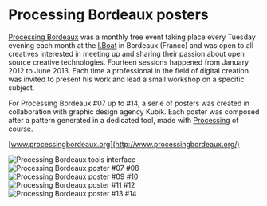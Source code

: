 Processing Bordeaux posters
===========================

[Processing Bordeaux](http://www.processingbordeaux.org/) was a monthly free event taking place every Tuesday evening each month at the [I.Boat](http://www.iboat.eu) in Bordeaux (France) and was open to all creatives interested in meeting up and sharing their passion about open source creative technologies.
Fourteen sessions happened from January 2012 to June 2013. Each time a professional in the field of digital creation was invited to present his work and lead a small workshop on a specific subject. 

For Processing Bordeaux #07 up to #14, a serie of posters was created in collaboration with graphic design agency Kubik. Each poster was composed after a pattern generated in a dedicated tool, made with [Processing](http://www.processing.org) of course. 

[www.processingbordeaux.org](http://www.processingbordeaux.org/)

![Processing Bordeaux tools interface](http://v3ga.github.io/Images/Processing-Bordeaux/Processing_Bordeaux_tools.png)
![Processing Bordeaux poster #07 #08](http://v3ga.github.io/Images/Processing-Bordeaux/Processing_Bordeaux_#07_#08.jpg)
![Processing Bordeaux poster #09 #10](http://v3ga.github.io/Images/Processing-Bordeaux/Processing_Bordeaux_#09_#10.jpg)
![Processing Bordeaux poster #11 #12](http://v3ga.github.io/Images/Processing-Bordeaux/Processing_Bordeaux_#11_#12.jpg)
![Processing Bordeaux poster #13 #14](http://v3ga.github.io/Images/Processing-Bordeaux/Processing_Bordeaux_#13_#14.jpg)

